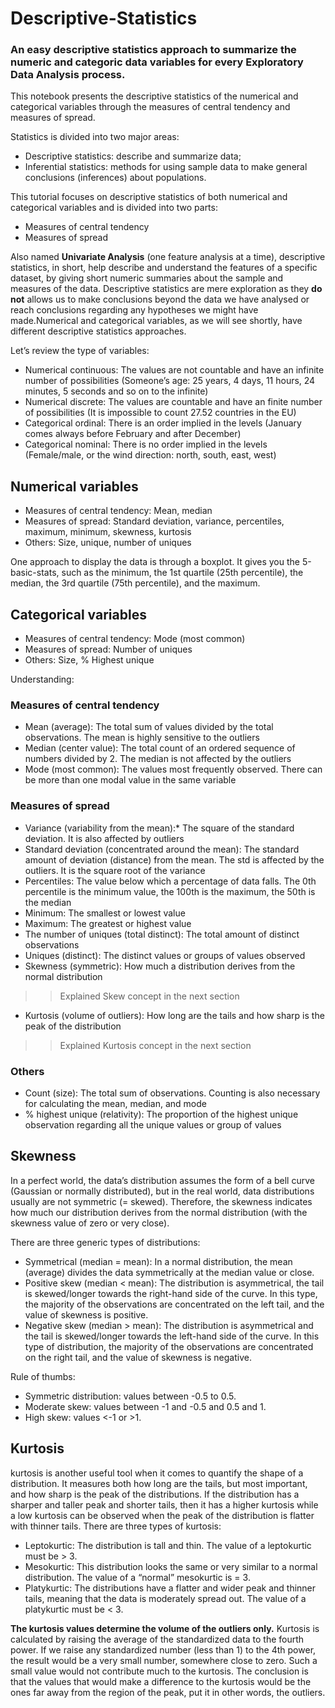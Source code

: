 # Descriptive-Statistics
### An easy descriptive statistics approach to summarize the numeric and categoric data variables for every Exploratory Data Analysis process.

This notebook presents the descriptive statistics of the numerical and categorical variables through the measures of central tendency and measures of spread.

Statistics is divided into two major areas:
- Descriptive statistics: describe and summarize data;
- Inferential statistics: methods for using sample data to make general conclusions (inferences) about populations.

This tutorial focuses on descriptive statistics of both numerical and categorical variables and is divided into two parts:
- Measures of central tendency
- Measures of spread

Also named **Univariate Analysis** (one feature analysis at a time), descriptive statistics, in short, help describe and understand the features of a specific dataset, by giving short numeric summaries about the sample and measures of the data. Descriptive statistics are mere exploration as they **do not** allows us to make conclusions beyond the data we have analysed or reach conclusions regarding any hypotheses we might have made.Numerical and categorical variables, as we will see shortly, have different descriptive statistics approaches.

Let’s review the type of variables:
- Numerical continuous: The values are not countable and have an infinite number of possibilities (Someone’s age: 25 years, 4 days, 11 hours, 24 minutes, 5 seconds and so on to the infinite)
- Numerical discrete: The values are countable and have an finite number of possibilities (It is impossible to count 27.52 countries in the EU)
- Categorical ordinal: There is an order implied in the levels (January comes always before February and after December)
- Categorical nominal: There is no order implied in the levels (Female/male, or the wind direction: north, south, east, west)

## **Numerical variables**
- Measures of central tendency: Mean, median
- Measures of spread: Standard deviation, variance, percentiles, maximum, minimum, skewness, kurtosis
- Others: Size, unique, number of uniques

One approach to display the data is through a boxplot. It gives you the 5-basic-stats, such as the minimum, the 1st quartile (25th percentile), the median, the 3rd quartile (75th percentile), and the maximum.

## **Categorical variables**
- Measures of central tendency: Mode (most common)
- Measures of spread: Number of uniques
- Others: Size, % Highest unique

Understanding:

### **Measures of central tendency**
- Mean (average): The total sum of values divided by the total observations. The mean is highly sensitive to the outliers
- Median (center value): The total count of an ordered sequence of numbers divided by 2. The median is not affected by the outliers
- Mode (most common): The values most frequently observed. There can be more than one modal value in the same variable

### **Measures of spread**
- Variance (variability from the mean):* The square of the standard deviation. It is also affected by outliers
- Standard deviation (concentrated around the mean): The standard amount of deviation (distance) from the mean. The std is affected by the outliers. It is the square root of the variance
- Percentiles: The value below which a percentage of data falls. The 0th percentile is the minimum value, the 100th is the maximum, the 50th is the median
- Minimum: The smallest or lowest value
- Maximum: The greatest or highest value
- The number of uniques (total distinct): The total amount of distinct observations
- Uniques (distinct): The distinct values or groups of values observed
- Skewness (symmetric): How much a distribution derives from the normal distribution
>> Explained Skew concept in the next section
- Kurtosis (volume of outliers): How long are the tails and how sharp is the peak of the distribution
>> Explained Kurtosis concept in the next section

### **Others**
- Count (size): The total sum of observations. Counting is also necessary for calculating the mean, median, and mode
- % highest unique (relativity): The proportion of the highest unique observation regarding all the unique values or group of values

## **Skewness**
In a perfect world, the data’s distribution assumes the form of a bell curve (Gaussian or normally distributed), but in the real world, data distributions usually are not symmetric (= skewed). Therefore, the skewness indicates how much our distribution derives from the normal distribution (with the skewness value of zero or very close).

There are three generic types of distributions:
- Symmetrical (median = mean): In a normal distribution, the mean (average) divides the data symmetrically at the median value or close.
- Positive skew (median < mean): The distribution is asymmetrical, the tail is skewed/longer towards the right-hand side of the curve. In this type, the majority of the observations are concentrated on the left tail, and the value of skewness is positive.
- Negative skew (median > mean): The distribution is asymmetrical and the tail is skewed/longer towards the left-hand side of the curve. In this type of distribution, the majority of the observations are concentrated on the right tail, and the value of skewness is negative.

Rule of thumbs:
- Symmetric distribution: values between -0.5 to 0.5.
- Moderate skew: values between -1 and -0.5 and 0.5 and 1.
- High skew: values <-1 or >1.
    
## **Kurtosis**
kurtosis is another useful tool when it comes to quantify the shape of a distribution. It measures both how long are the tails, but most important, and how sharp is the peak of the distributions. If the distribution has a sharper and taller peak and shorter tails, then it has a higher kurtosis while a low kurtosis can be observed when the peak of the distribution is flatter with thinner tails. There are three types of kurtosis:

- Leptokurtic: The distribution is tall and thin. The value of a leptokurtic must be > 3.
- Mesokurtic: This distribution looks the same or very similar to a normal distribution. The value of a “normal” mesokurtic is = 3.
- Platykurtic: The distributions have a flatter and wider peak and thinner tails, meaning that the data is moderately spread out. The value of a platykurtic must be < 3.

**The kurtosis values determine the volume of the outliers only.**
Kurtosis is calculated by raising the average of the standardized data to the fourth power. If we raise any standardized number (less than 1) to the 4th power, the result would be a very small number, somewhere close to zero. Such a small value would not contribute much to the kurtosis. The conclusion is that the values that would make a difference to the kurtosis would be the ones far away from the region of the peak, put it in other words, the outliers.
